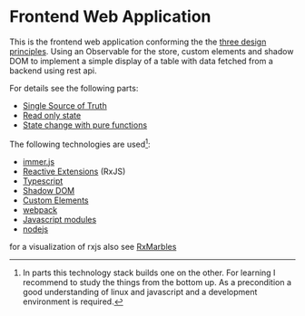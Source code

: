 # Frontend Web Application

This is the frontend web application conforming the the [three design principles](https://redux.js.org/understanding/thinking-in-redux/three-principles). Using an Observable for the store, custom elements and shadow DOM to implement a simple display of a table with data fetched from a backend using rest api.

For details see the following parts:
- [Single Source of Truth](./src/model/store.ts)
- [Read only state](src/model/store.ts)
- [State change with pure functions](./src/user-service.ts)


The following technologies are used[^learning]: 

- [immer.js](https://immerjs.github.io/immer/)
- [Reactive Extensions](https://rxjs.dev/guide/overview) (RxJS)
- [Typescript](https://www.typescriptlang.org/)
- [Shadow DOM](https://developer.mozilla.org/en-US/docs/Web/Web_Components/Using_shadow_DOM)
- [Custom Elements](https://developer.mozilla.org/en-US/docs/Web/Web_Components/Using_custom_elements)
- [webpack](https://webpack.js.org/guides/getting-started/)
- [Javascript modules](https://developer.mozilla.org/en-US/docs/Web/JavaScript/Guide/Modules)
- [nodejs](https://nodejs.org/)


for a visualization of rxjs also see [RxMarbles](https://rxmarbles.com/)

[^learning]: In parts this technology stack builds one on the other. For learning I recommend to study the things from the bottom up. As a precondition a good understanding of linux and javascript and a development environment is required.
